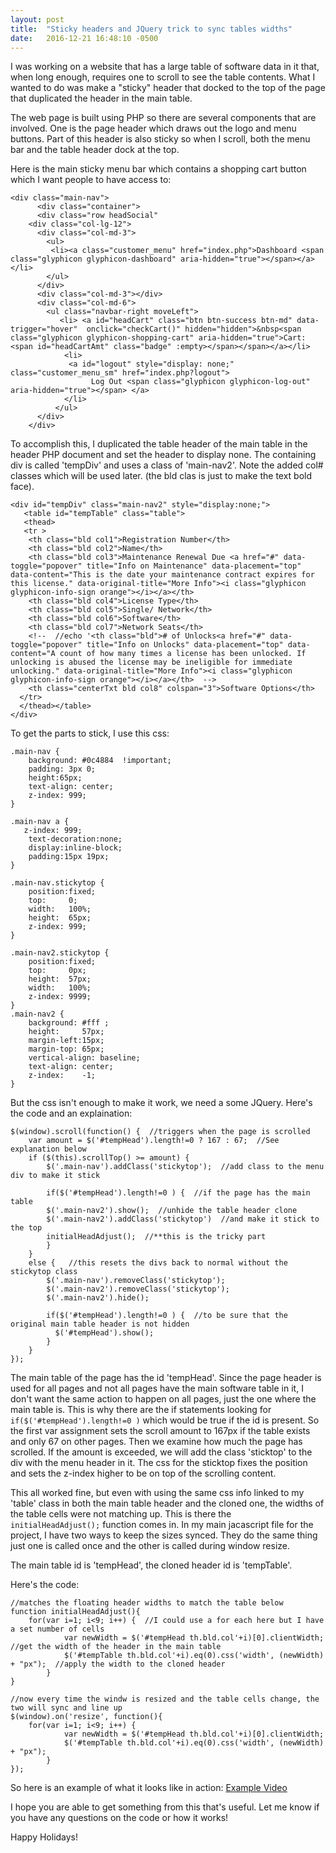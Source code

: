```yaml
---
layout: post
title:  "Sticky headers and JQuery trick to sync tables widths"
date:   2016-12-21 16:48:10 -0500
---
```



I was working on a website that has a large table of software data in it that, when long enough, requires one to scroll to see the table contents. What I wanted to do was make a "sticky" header that docked to the top of the page that duplicated the header in the main table. 

The web page is built using PHP so there are several components that are involved. One is the page header which draws out the logo and menu buttons. Part of this header is also sticky so when I scroll, both the menu bar and the table header dock at the top. 

Here is the main sticky menu bar which contains a shopping cart button which I want people to have access to:

```
<div class="main-nav">
      <div class="container">
      <div class="row headSocial"
    <div class="col-lg-12">  
      <div class="col-md-3">
        <ul>
         <li><a class="customer_menu" href="index.php">Dashboard <span class="glyphicon glyphicon-dashboard" aria-hidden="true"></span></a></li>
        </ul>
      </div>
      <div class="col-md-3"></div>
      <div class="col-md-6">
        <ul class="navbar-right moveLeft">
           <li> <a id="headCart" class="btn btn-success btn-md" data-trigger="hover"  onclick="checkCart()" hidden="hidden">&nbsp<span class="glyphicon glyphicon-shopping-cart" aria-hidden="true">Cart: <span id="headCartAmt" class="badge" :empty></span></span></a></li>
            <li> 
             <a id="logout" style="display: none;" class="customer_menu_sm" href="index.php?logout">
                  Log Out <span class="glyphicon glyphicon-log-out" aria-hidden="true"></span> </a>
            </li>
          </ul>
      </div>
    </div>
```
	
	
To accomplish this, I duplicated the table header of the main table in the header PHP document and set the header to display none. The containing div is called 'tempDiv' and uses a class of 'main-nav2'.  Note the added col# classes which will be used later. (the bld clas is just to make the text bold face). 


```
<div id="tempDiv" class="main-nav2" style="display:none;">
   <table id="tempTable" class="table">
   <thead>
   <tr >
    <th class="bld col1">Registration Number</th>
    <th class="bld col2">Name</th>
    <th class="bld col3">Maintenance Renewal Due <a href="#" data-toggle="popover" title="Info on Maintenance" data-placement="top" data-content="This is the date your maintenance contract expires for this license." data-original-title="More Info"><i class="glyphicon glyphicon-info-sign orange"></i></a></th>
    <th class="bld col4">License Type</th>
    <th class="bld col5">Single/ Network</th>
    <th class="bld col6">Software</th>
    <th class="bld col7">Network Seats</th>
    <!--  //echo '<th class="bld"># of Unlocks<a href="#" data-toggle="popover" title="Info on Unlocks" data-placement="top" data-content="A count of how many times a license has been unlocked. If unlocking is abused the license may be ineligible for immediate unlocking." data-original-title="More Info"><i class="glyphicon glyphicon-info-sign orange"></i></a></th>  -->
    <th class="centerTxt bld col8" colspan="3">Software Options</th>
  </tr>
  </thead></table>
</div>
```


To get the parts to stick, I use this css:


```
.main-nav {
    background: #0c4884  !important;
    padding: 3px 0;
    height:65px;
    text-align: center;
    z-index: 999;
}

.main-nav a {
   z-index: 999;
    text-decoration:none;
    display:inline-block;
    padding:15px 19px;
}

.main-nav.stickytop {
    position:fixed;
    top:     0;
    width:   100%; 
    height:  65px;
    z-index: 999;
}

.main-nav2.stickytop {
    position:fixed;
    top:     0px;
    height:  57px;
    width:   100%; 
    z-index: 9999;
}
.main-nav2 {
    background: #fff ;
    height:     57px;
    margin-left:15px;
    margin-top: 65px;
    vertical-align: baseline;
    text-align: center;
    z-index:    -1;
}
```


But the css isn't enough to make it work, we need a some JQuery. Here's the code and an explaination:


```
$(window).scroll(function() {  //triggers when the page is scrolled
    var amount = $('#tempHead').length!=0 ? 167 : 67;  //See explanation below
    if ($(this).scrollTop() >= amount) {
        $('.main-nav').addClass('stickytop');  //add class to the menu div to make it stick
        
        if($('#tempHead').length!=0 ) {  //if the page has the main table
        $('.main-nav2').show();  //unhide the table header clone
        $('.main-nav2').addClass('stickytop')  //and make it stick to the top
        initialHeadAdjust();  //**this is the tricky part
        }
    }
    else {   //this resets the divs back to normal without the stickytop class
        $('.main-nav').removeClass('stickytop');  
        $('.main-nav2').removeClass('stickytop');
        $('.main-nav2').hide();

        if($('#tempHead').length!=0 ) {  //to be sure that the original main table header is not hidden
          $('#tempHead').show(); 
        }
    }
});
```

The main table of the page has the id 'tempHead'. Since the page header is used for all pages and not all pages have the main software table in it, I don't want the same action to happen on all pages, just the one where the main table is. This is why there are the if statements looking for ``` if($('#tempHead').length!=0 )``` which would be true if the id is present. 
So the first var assignment sets the scroll amount to 167px if the table exists and only 67 on other pages. 
Then we examine how much the page has scrolled. If the amount is exceeded, we will add the class 'sticktop' to the div with the menu header in it. The css for the sticktop fixes the position and sets the z-index higher to be on top of the scrolling content. 

This all worked fine, but even with using the same css info linked to my 'table' class in both the main table header and the cloned one, the widths of the table cells were not matching up. This is there the ``` initialHeadAdjust();``` function comes in. In my main jacascript file for the project, I have two ways to keep the sizes synced. They do the same thing just one is called once and the other is called during window resize. 

The main table id is 'tempHead', the cloned header id is 'tempTable'.

Here's the code:

```
//matches the floating header widths to match the table below
function initialHeadAdjust(){
    for(var i=1; i<9; i++) {  //I could use a for each here but I have a set number of cells
            var newWidth = $('#tempHead th.bld.col'+i)[0].clientWidth;  //get the width of the header in the main table
            $('#tempTable th.bld.col'+i).eq(0).css('width', (newWidth) + "px");  //apply the width to the cloned header
        }
}

//now every time the windw is resized and the table cells change, the two will sync and line up
$(window).on('resize', function(){  
    for(var i=1; i<9; i++) {
            var newWidth = $('#tempHead th.bld.col'+i)[0].clientWidth;
            $('#tempTable th.bld.col'+i).eq(0).css('width', (newWidth) + "px");
        }
});
```

So here is an example of what it looks like in action: [Example Video](http://recordit.co/nkRUGTKee1)

I hope you are able to get something from this that's useful. Let me know if you have any questions on the code or how it works!

Happy Holidays!
